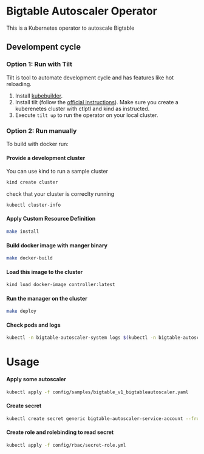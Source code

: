 # Bigtable Autoscaler Operator
This is a Kubernetes operator to autoscale Bigtable

## Develompent cycle

### Option 1: Run with Tilt

Tilt is tool to automate development cycle and has features like hot reloading.

1. Install [kubebuilder](https://book.kubebuilder.io/quick-start.html#installation).
2. Install tilt (follow the [official instructions](https://docs.tilt.dev/install.html)). Make sure you create a kuberenetes cluster with ctlptl and kind as instructed.
3. Execute `tilt up` to run the operator on your local cluster.

### Option 2: Run manually

To build with docker run:

#### Provide a development cluster

You can use kind to run a sample cluster

```sh
kind create cluster
```

check that your cluster is correclty running

```sh
kubectl cluster-info
```

#### Apply Custom Resource Definition
```sh
make install
```

#### Build docker image with manger binary
``` sh
make docker-build
```

#### Load this image to the cluster
```sh
kind load docker-image controller:latest
```

#### Run the manager on the cluster
```sh
make deploy
```

#### Check pods and logs
```sh
kubectl -n bigtable-autoscaler-system logs $(kubectl -n bigtable-autoscaler-system get pods | tail -n1 | cut -d ' ' -f1) --all-containers
```

# Usage

#### Apply some autoscaler
```sh
kubectl apply -f config/samples/bigtable_v1_bigtableautoscaler.yaml
```

#### Create secret
```sh
kubectl create secret generic bigtable-autoscaler-service-account --from-file=service-account=./your_service_account.json
```

#### Create role and rolebinding to read secret
```sh
kubectl apply -f config/rbac/secret-role.yml
```



